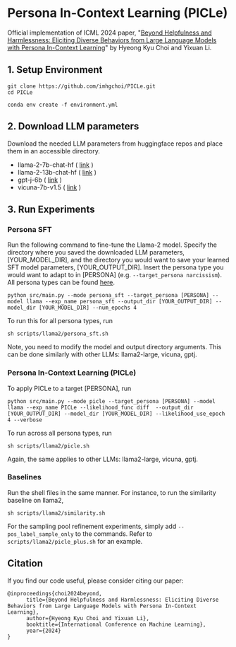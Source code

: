 # Persona In-Context Learning (PICLe)

Official implementation of ICML 2024 paper, "[Beyond Helpfulness and Harmlessness: Eliciting Diverse Behaviors from Large Language Models with Persona In-Context Learning](https://arxiv.org/abs/2405.02501)" by Hyeong Kyu Choi and Yixuan Li.

## 1. Setup Environment

```
git clone https://github.com/imhgchoi/PICLe.git
cd PICLe
```
```
conda env create -f environment.yml
```

## 2. Download LLM parameters

Download the needed LLM parameters from huggingface repos and place them in an accessible directory.

- llama-2-7b-chat-hf ( [link](https://huggingface.co/meta-llama/Llama-2-7b-chat-hf/tree/main) )
- llama-2-13b-chat-hf ( [link](https://huggingface.co/meta-llama/Llama-2-13b-chat-hf/tree/main) ) 
- gpt-j-6b ( [link](https://huggingface.co/EleutherAI/gpt-j-6b/tree/main) ) 
- vicuna-7b-v1.5 ( [link](https://huggingface.co/lmsys/vicuna-7b-v1.5/tree/main) ) 



## 3. Run Experiments

### Persona SFT
Run the following command to fine-tune the Llama-2 model. Specify the directory where you saved the downloaded LLM parameters, [YOUR_MODEL_DIR], and the directory you would want to save your learned SFT model parameters, [YOUR_OUTPUT_DIR]. Insert the persona type you would want to adapt to in [PERSONA] (e.g. ```--target_persona narcissism```). All persona types can be found [here](https://huggingface.co/datasets/Anthropic/model-written-evals/tree/main/persona).

```
python src/main.py --mode persona_sft --target_persona [PERSONA] --model llama --exp_name persona_sft --output_dir [YOUR_OUTPUT_DIR] --model_dir [YOUR_MODEL_DIR] --num_epochs 4
```
To run this for all persona types, run
```
sh scripts/llama2/persona_sft.sh
```
Note, you need to modify the model and output directory arguments.
This can be done similarly with other LLMs: llama2-large, vicuna, gptj.


### Persona In-Context Learning (PICLe)
To apply PICLe to a target [PERSONA], run
```
python src/main.py --mode picle --target_persona [PERSONA] --model llama --exp_name PICLe --likelihood_func diff  --output_dir [YOUR_OUTPUT_DIR] --model_dir [YOUR_MODEL_DIR] --likelihood_use_epoch 4 --verbose
```
To run across all persona types, run
```
sh scripts/llama2/picle.sh
```
Again, the same applies to other LLMs: llama2-large, vicuna, gptj.


### Baselines
Run the shell files in the same manner. For instance, to run the similarity baseline on llama2,
```
sh scripts/llama2/similarity.sh
```


For the sampling pool refinement experiments, simply add ```--pos_label_sample_only``` to the commands. Refer to ```scripts/llama2/picle_plus.sh``` for an example.



## Citation
If you find our code useful, please consider citing our paper:
```
@inproceedings{choi2024beyond,
      title={Beyond Helpfulness and Harmlessness: Eliciting Diverse Behaviors from Large Language Models with Persona In-Context Learning}, 
      author={Hyeong Kyu Choi and Yixuan Li},
      booktitle={International Conference on Machine Learning},
      year={2024}
}
```